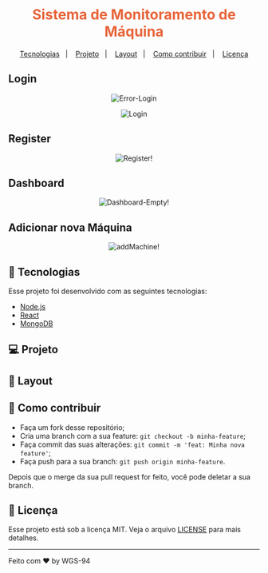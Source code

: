 <h1 align="center" style="color: #E8643A" color="orange">
    Sistema de Monitoramento de Máquina
</h1>

<p align="center">
  <a href="#rocket-tecnologias">Tecnologias</a>&nbsp;&nbsp;&nbsp;|&nbsp;&nbsp;&nbsp;
  <a href="#-projeto">Projeto</a>&nbsp;&nbsp;&nbsp;|&nbsp;&nbsp;&nbsp;
  <a href="#-layout">Layout</a>&nbsp;&nbsp;&nbsp;|&nbsp;&nbsp;&nbsp;
  <a href="#-como-contribuir">Como contribuir</a>&nbsp;&nbsp;&nbsp;|&nbsp;&nbsp;&nbsp;
  <a href="#memo-licença">Licença</a>
</p>

## Login

<p align="center">
  <img src="https://user-images.githubusercontent.com/87288949/174227412-b50e3904-c248-40fc-9197-148099fb9c95.PNG" alt="Error-Login" />
</p>
<p align="center">
  <img src="https://user-images.githubusercontent.com/87288949/174227414-53f79ebe-c3da-474e-b2ad-fd9a026c7c37.PNG" alt="Login" />
</p>

## Register

<p align="center">
  <img src="https://user-images.githubusercontent.com/87288949/174227417-c028926c-4759-4071-ac34-c0906c2b7b3d.PNG" alt="Register!" />
</p>

## Dashboard
<p align="center">
  <img src="https://user-images.githubusercontent.com/87288949/174226714-fe15451b-1a20-4a8f-97ff-2a383df745b3.PNG" alt="Dashboard-Empty!" />
</p>

## Adicionar nova Máquina
<p align="center">
  <img src="https://user-images.githubusercontent.com/87288949/174226712-266b7e7f-47e7-4ad7-8b9d-f0fbab614e10.PNG" alt="addMachine!" />
</p>

## 🚀 Tecnologias

Esse projeto foi desenvolvido com as seguintes tecnologias:

- [Node.js](https://nodejs.org/en/)
- [React](https://reactjs.org)
- [MongoDB](https://www.mongodb.com/)

## 💻 Projeto

<!-- O Ecoleta é um marketplace que ajuda pessoas a encontrarem pontos de coleta de resíduos de forma eficiente. -->

## 🔖 Layout

<!-- Você pode visualizar o layout do projeto através [desse link](https://www.figma.com/file/9TlOcj6l7D05fZhU12xWT3/Ecoleta-Booster?node-id=0%3A1). Lembrando que você  precisa ter uma conta no [Figma](http://figma.com/) para acessá-lo. -->

## 🤔 Como contribuir

- Faça um fork desse repositório;
- Cria uma branch com a sua feature: `git checkout -b minha-feature`;
- Faça commit das suas alterações: `git commit -m 'feat: Minha nova feature'`;
- Faça push para a sua branch: `git push origin minha-feature`.

Depois que o merge da sua pull request for feito, você pode deletar a sua branch.

## :memo: Licença

Esse projeto está sob a licença MIT. Veja o arquivo [LICENSE](LICENSE.md) para mais detalhes.

---

Feito com ♥ by WGS-94
